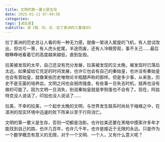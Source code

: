 ```yaml
---
title: 文明的第一要义是生存
date: 2025-01-11 07:49:58
categories:
tags: [读后感]
subtitle: 读《银、剑、石：拉丁美洲的三重烙印》
---
```

拉丁美洲的历史总让人看的有一种无力感，就像一架进入尾旋的飞机，有人尝试改出，但功亏一篑，有人虎头蛇尾，半途而废，还有人冷眼旁观，事不关己……最后眼睁睁地看着它的高度越来越低，直到坠毁。

拉美被发现的太早，自己还没有充分发展，拉美被发现的又太晚，被发现时已落后太远。如果留给它充足的时间发展，也许它也会有自己的秦始皇，也许没有秦始皇也会有晋始皇，就像某些历史唯物论半瓶醋声称的那样。但是多少事，从来急，历史不是无菌的培养皿，文明之间也会弱肉强食，有些事一旦失去时机，就再也没有做的可能了。因为文明一旦消失，别说秦始皇就是李狗蛋也不会有了。现在，阿兹特克没人说话了，印加也没人说话了……

拉美，不幸的拉美，一个起步太晚的文明，与世界发生联系时尚处于襁褓之中，在凛冽的现实环境中迅速的败下阵来以至于行将消亡。

文明的第一要义是生存，否则一切都是泡影。也许拉美还要在黑暗中摸索许多年才能找到自己的路，也许几百年，也许几千年，也许是接近于无限的永远。只是作为一个数学概念有意义的无限，对于一个文明、一个人，又有什么意义呢？